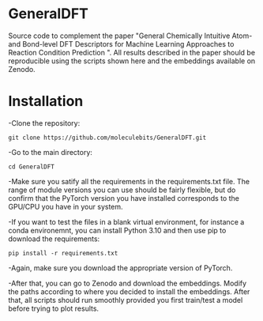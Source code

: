 # GeneralDFT
Source code to complement the paper "General Chemically Intuitive Atom- and Bond-level DFT Descriptors for Machine Learning Approaches to Reaction Condition Prediction ". All results described in the paper should be reproducible using the scripts shown here and the embeddings available on Zenodo.

# Installation

-Clone the repository:

```
git clone https://github.com/moleculebits/GeneralDFT.git
```
-Go to the main directory:

```
cd GeneralDFT
```
-Make sure you satify all the requirements in the requirements.txt file. The range of module versions you can use should be fairly flexible, but do confirm that the PyTorch version
you have installed corresponds to the GPU/CPU you have in your system.

-If you want to test the files in a blank virtual environment, for instance a conda environemnt, you can install Python 3.10 and then use pip to download the requirements:

```
pip install -r requirements.txt
```
-Again, make sure you download the appropriate version of PyTorch.

-After that, you can go to Zenodo and download the embeddings. Modify the paths according to where you decided to install the embeddings. After that, all scripts should run smoothly provided you first train/test a model before trying to plot results.

